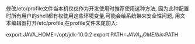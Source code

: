 修改/etc/profile文件当本机仅仅作为开发使用时推荐使用这种方法,
因为此种配置时所有用户的shell都有权使用这些环境变量,可能会给系统带来安全性问题,
用文本编辑器打开/etc/profile,在profile文件末尾加入:

export JAVA_HOME=/opt/jdk-10.0.2
export PATH=$JAVA_HOME/bin:$PATH
